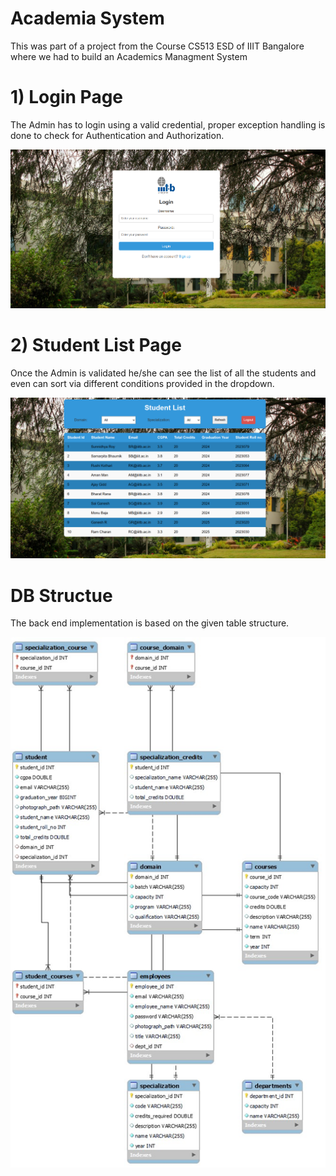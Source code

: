 # Academia System
This was part of a project from the Course CS513 ESD of IIIT Bangalore where we had to build an Academics Managment System

# 1) Login Page
The Admin has to login using a valid credential, proper exception handling is done to check for Authentication and Authorization.
<p align="center"> <img src="https://github.com/Sunnidhya/AcademiaSystem/blob/caa7808233ff26a39dca584f302e3ef68b988ce7/LoginPage.png" alt="sroy96" /> </p>


# 2) Student List Page
Once the Admin is validated he/she can see the list of all the students and even can sort via different conditions provided in the dropdown.
<p align="center"> <img src="https://github.com/Sunnidhya/AcademiaSystem/blob/a4b70774ac54f701969397fcffed832a3917f2da/Screenshot%202023-12-29%20180824.png" alt="sroy96" /> </p>

# DB Structue
The back end implementation is based on the given table structure.
<p align="center"> <img src="https://github.com/Sunnidhya/AcademiaSystem/blob/775ffb52d59bfd2c25f809876a83fae409df29c9/DB%20Structure.png" /> </p>



